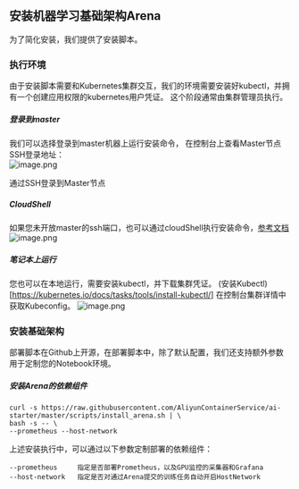 ## 安装机器学习基础架构Arena
为了简化安装，我们提供了安装脚本。  <br />

### 执行环境
由于安装脚本需要和Kubernetes集群交互，我们的环境需要安装好kubectl，并拥有一个创建应用权限的kubernetes用户凭证。 这个阶段通常由集群管理员执行。

##### 登录到master
我们可以选择登录到master机器上运行安装命令， 在控制台上查看Master节点SSH登录地址：<br />![image.png](images/master_ssh_ip.png)

通过SSH登录到Master节点

##### CloudShell
如果您未开放master的ssh端口，也可以通过cloudShell执行安装命令，[参考文档](https://help.aliyun.com/document_detail/100650.html)<br />
![image.png](images/cloud_shell.png)

##### 笔记本上运行
您也可以在本地运行，需要安装kubectl，并下载集群凭证。 (安装Kubectl)[https://kubernetes.io/docs/tasks/tools/install-kubectl/]
在控制台集群详情中获取Kubeconfig。
![image.png](images/kubeconfig.png)

### 安装基础架构
部署脚本在Github上开源，在部署脚本中，除了默认配置，我们还支持额外参数用于定制您的Notebook环境。

##### 安装Arena的依赖组件
```
curl -s https://raw.githubusercontent.com/AliyunContainerService/ai-starter/master/scripts/install_arena.sh | \
bash -s -- \
--prometheus --host-network
```

上述安装执行中，可以通过以下参数定制部署的依赖组件：
```
--prometheus     指定是否部署Prometheus，以及GPU监控的采集器和Grafana
--host-network   指定是否对通过Arena提交的训练任务自动开启HostNetwork
```


